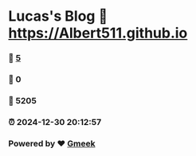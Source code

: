 # Lucas's Blog :link: https://Albert511.github.io 
### :page_facing_up: [5](https://Albert511.github.io/tag.html) 
### :speech_balloon: 0 
### :hibiscus: 5205 
### :alarm_clock: 2024-12-30 20:12:57 
### Powered by :heart: [Gmeek](https://github.com/Meekdai/Gmeek)
